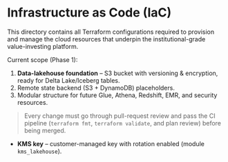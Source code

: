 # Infrastructure as Code (IaC)

This directory contains all Terraform configurations required to provision and manage the cloud resources that underpin the institutional-grade value-investing platform.

Current scope (Phase 1):
1. **Data-lakehouse foundation** – S3 bucket with versioning & encryption, ready for Delta Lake/Iceberg tables.
2. Remote state backend (S3 + DynamoDB) placeholders.
3. Modular structure for future Glue, Athena, Redshift, EMR, and security resources.

> Every change must go through pull-request review and pass the CI pipeline (`terraform fmt`, `terraform validate`, and plan review) before being merged.

- **KMS key** – customer-managed key with rotation enabled (module `kms_lakehouse`).